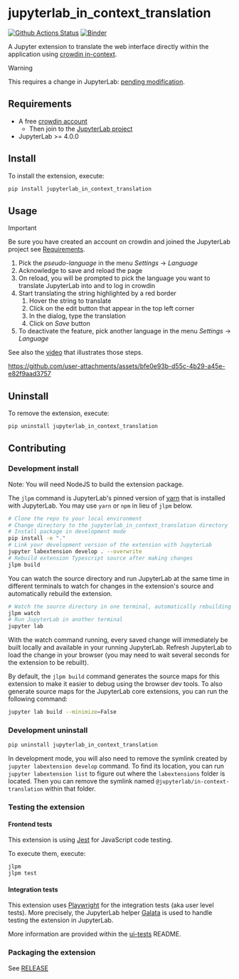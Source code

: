 # jupyterlab_in_context_translation

[![Github Actions Status](https://github.com/jupyterlab-contrib/in-context-translation/workflows/Build/badge.svg)](https://github.com/jupyterlab-contrib/in-context-translation/actions/workflows/build.yml)
[![Binder](https://mybinder.org/badge_logo.svg)](https://mybinder.org/v2/gh/jupyterlab-contrib/in-context-translation/main?urlpath=lab)

A Jupyter extension to translate the web interface directly within the application using [crowdin in-context](https://support.crowdin.com/in-context-localization).

> [!WARNING]
> This requires a change in JupyterLab: [pending modification](https://github.com/jupyterlab/jupyterlab_server/pull/456).

## Requirements

- A free [crowdin account](https://crowdin.com/)
  - Then join to the [JupyterLab project](https://crowdin.com/project/jupyterlab)
- JupyterLab >= 4.0.0

## Install

To install the extension, execute:

```bash
pip install jupyterlab_in_context_translation
```

## Usage

> [!IMPORTANT]
> Be sure you have created an account on crowdin and joined the JupyterLab project see [Requirements](#requirements).

1. Pick the _pseudo-language_ in the menu _Settings_ -> _Language_
1. Acknowledge to save and reload the page
1. On reload, you will be prompted to pick the language you want to translate JupyterLab into and to log in crowdin
1. Start translating the string highlighted by a red border
   1. Hover the string to translate
   1. Click on the edit button that appear in the top left corner
   1. In the dialog, type the translation
   1. Click on _Save_ button
1. To deactivate the feature, pick another language in the menu _Settings_ -> _Language_

See also the [video](./demo_in_context_translation.mp4) that illustrates
those steps.

https://github.com/user-attachments/assets/bfe0e93b-d55c-4b29-a45e-e82f9aad3757

## Uninstall

To remove the extension, execute:

```bash
pip uninstall jupyterlab_in_context_translation
```

## Contributing

### Development install

Note: You will need NodeJS to build the extension package.

The `jlpm` command is JupyterLab's pinned version of
[yarn](https://yarnpkg.com/) that is installed with JupyterLab. You may use
`yarn` or `npm` in lieu of `jlpm` below.

```bash
# Clone the repo to your local environment
# Change directory to the jupyterlab_in_context_translation directory
# Install package in development mode
pip install -e "."
# Link your development version of the extension with JupyterLab
jupyter labextension develop . --overwrite
# Rebuild extension Typescript source after making changes
jlpm build
```

You can watch the source directory and run JupyterLab at the same time in different terminals to watch for changes in the extension's source and automatically rebuild the extension.

```bash
# Watch the source directory in one terminal, automatically rebuilding when needed
jlpm watch
# Run JupyterLab in another terminal
jupyter lab
```

With the watch command running, every saved change will immediately be built locally and available in your running JupyterLab. Refresh JupyterLab to load the change in your browser (you may need to wait several seconds for the extension to be rebuilt).

By default, the `jlpm build` command generates the source maps for this extension to make it easier to debug using the browser dev tools. To also generate source maps for the JupyterLab core extensions, you can run the following command:

```bash
jupyter lab build --minimize=False
```

### Development uninstall

```bash
pip uninstall jupyterlab_in_context_translation
```

In development mode, you will also need to remove the symlink created by `jupyter labextension develop`
command. To find its location, you can run `jupyter labextension list` to figure out where the `labextensions`
folder is located. Then you can remove the symlink named `@jupyterlab/in-context-translation` within that folder.

### Testing the extension

#### Frontend tests

This extension is using [Jest](https://jestjs.io/) for JavaScript code testing.

To execute them, execute:

```sh
jlpm
jlpm test
```

#### Integration tests

This extension uses [Playwright](https://playwright.dev/docs/intro) for the integration tests (aka user level tests).
More precisely, the JupyterLab helper [Galata](https://github.com/jupyterlab/jupyterlab/tree/master/galata) is used to handle testing the extension in JupyterLab.

More information are provided within the [ui-tests](./ui-tests/README.md) README.

### Packaging the extension

See [RELEASE](RELEASE.md)

